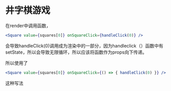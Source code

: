 # 井字棋游戏
在render中调用函数，
```jsx
<Square value={squares[0]} onSquareClick={handleClick(0)} />
```
会导致handleClick(0)调用成为渲染中的一部分，因为handleclick（）函数中有setState，所以会导致无限循环，所以应该将函数作为props向下传递。

所以使用了
```jsx
<Square value={squares[0]} onSquareClick={() => { handleClick(0) }} />
```
这种写法